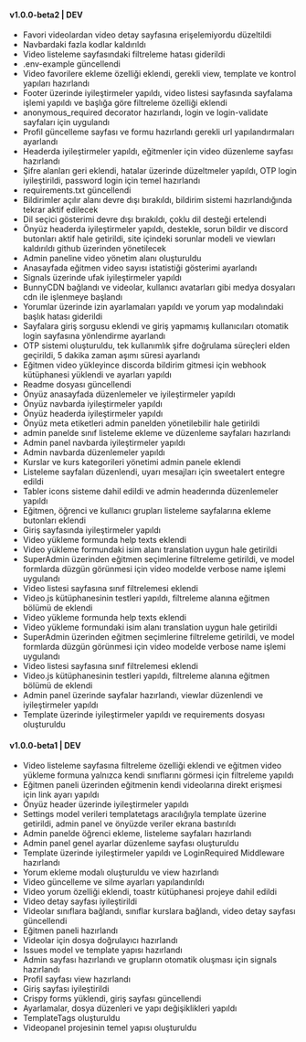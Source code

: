 #### v1.0.0-beta2 | DEV
* Favori videolardan video detay sayfasına erişelemiyordu düzeltildi
* Navbardaki fazla kodlar kaldırıldı
* Video listeleme sayfasındaki filtreleme hatası giderildi
* .env-example güncellendi
* Video favorilere ekleme özelliği eklendi, gerekli view, template ve kontrol yapıları hazırlandı
* Footer üzerinde iyileştirmeler yapıldı, video listesi sayfasında sayfalama işlemi yapıldı ve başlığa göre filtreleme özelliği eklendi
* anonymous_required decorator hazırlandı, login ve login-validate sayfaları için uygulandı
* Profil güncelleme sayfası ve formu hazırlandı gerekli url yapılandırmaları ayarlandı
* Headerda iyileştirmeler yapıldı, eğitmenler için video düzenleme sayfası hazırlandı
* Şifre alanları geri eklendi, hatalar üzerinde düzeltmeler yapıldı, OTP login iyileştirildi, password login için temel hazırlandı
* requirements.txt güncellendi
* Bildirimler açılır alanı devre dışı bırakıldı, bildirim sistemi hazırlandığında tekrar aktif edilecek
* Dil seçici gösterimi devre dışı bırakıldı, çoklu dil desteği ertelendi
* Önyüz headerda iyileştirmeler yapıldı, destekle, sorun bildir ve discord butonları aktif hale getirildi, site içindeki sorunlar modeli ve viewları kaldırıldı github üzerinden yönetilecek
* Admin paneline video yönetim alanı oluşturuldu
* Anasayfada eğitmen video sayısı istatistiği gösterimi ayarlandı
* Signals üzerinde ufak iyileştirmeler yapıldı
* BunnyCDN bağlandı ve videolar, kullanıcı avatarları gibi medya dosyaları cdn ile işlenmeye başlandı
* Yorumlar üzerinde izin ayarlamaları yapıldı ve yorum yap modalındaki başlık hatası giderildi
* Sayfalara giriş sorgusu eklendi ve giriş yapmamış kullanıcıları otomatik login sayfasına yönlendirme ayarlandı
* OTP sistemi oluşturuldu, tek kullanımlık şifre doğrulama süreçleri elden geçirildi, 5 dakika zaman aşımı süresi ayarlandı
* Eğitmen video yükleyince discorda bildirim gitmesi için webhook kütüphanesi yüklendi ve ayarları yapıldı
* Readme dosyası güncellendi
* Önyüz anasayfada düzenlemeler ve iyileştirmeler yapıldı
* Önyüz navbarda iyileştirmeler yapıldı
* Önyüz headerda iyileştirmeler yapıldı
* Önyüz meta etiketleri admin panelden yönetilebilir hale getirildi
* admin panelde sınıf listeleme ekleme ve düzenleme sayfaları hazırlandı
* Admin panel navbarda iyileştirmeler yapıldı
* Admin navbarda düzenlemeler yapıldı
* Kurslar ve kurs kategorileri yönetimi admin panele eklendi
* Listeleme sayfaları düzenlendi, uyarı mesajları için sweetalert entegre edildi
* Tabler icons sisteme dahil edildi ve admin headerında düzenlemeler yapıldı
* Eğitmen, öğrenci ve kullanıcı grupları listeleme sayfalarına ekleme butonları eklendi
* Giriş sayfasında iyileştirmeler yapıldı
* Video yükleme formunda help texts eklendi
* Video yükleme formundaki isim alanı translation uygun hale getirildi
* SuperAdmin üzerinden eğitmen seçimlerine filtreleme getirildi, ve model formlarda düzgün görünmesi için video modelde verbose name işlemi uygulandı
* Video listesi sayfasına sınıf filtrelemesi eklendi
* Video.js kütüphanesinin testleri yapıldı, filtreleme alanına eğitmen bölümü de eklendi
* Video yükleme formunda help texts eklendi
* Video yükleme formundaki isim alanı translation uygun hale getirildi
* SuperAdmin üzerinden eğitmen seçimlerine filtreleme getirildi, ve model formlarda düzgün görünmesi için video modelde verbose name işlemi uygulandı
* Video listesi sayfasına sınıf filtrelemesi eklendi
* Video.js kütüphanesinin testleri yapıldı, filtreleme alanına eğitmen bölümü de eklendi
* Admin panel üzerinde sayfalar hazırlandı, viewlar düzenlendi ve iyileştirmeler yapıldı
* Template üzerinde iyileştirmeler yapıldı ve requirements dosyası oluşturuldu


#### v1.0.0-beta1 | DEV
* Video listeleme sayfasına filtreleme özelliği eklendi ve eğitmen video yükleme formuna yalnızca kendi sınıflarını görmesi için filtreleme yapıldı
* Eğitmen paneli üzerinden eğitmenin kendi videolarına direkt erişmesi için link ayarı yapıldı
* Önyüz header üzerinde iyileştirmeler yapıldı
* Settings model verileri templatetags aracılığıyla template üzerine getirildi, admin panel ve önyüzde veriler ekrana bastırıldı
* Admin panelde öğrenci ekleme, listeleme sayfaları hazırlandı
* Admin panel genel ayarlar düzenleme sayfası oluşturuldu
* Template üzerinde iyileştirmeler yapıldı ve LoginRequired Middleware hazırlandı
* Yorum ekleme modalı oluşturuldu ve view hazırlandı
* Video güncelleme ve silme ayarları yapılandırıldı
* Video yorum özelliği eklendi, toastr kütüphanesi projeye dahil edildi
* Video detay sayfası iyileştirildi
* Videolar sınıflara bağlandı, sınıflar kurslara bağlandı, video detay sayfası güncellendi
* Eğitmen paneli hazırlandı
* Videolar için dosya doğrulayıcı hazırlandı
* Issues model ve template yapısı hazırlandı
* Admin sayfası hazırlandı ve grupların otomatik oluşması için signals hazırlandı
* Profil sayfası view hazırlandı
* Giriş sayfası iyileştirildi
* Crispy forms yüklendi, giriş sayfası güncellendi
* Ayarlamalar, dosya düzenleri ve yapı değişiklikleri yapıldı
* TemplateTags oluşturuldu
* Videopanel projesinin temel yapısı oluşturuldu

